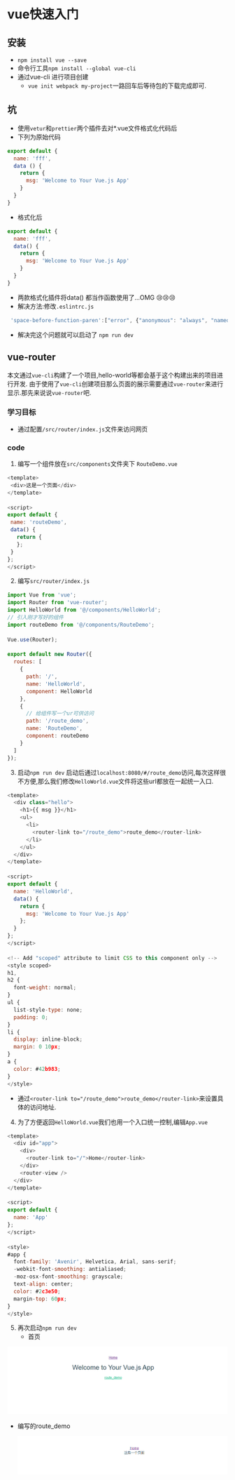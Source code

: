 # vue快速入门
## 安装
- `npm install vue --save`
- 命令行工具`npm install --global vue-cli`
- 通过vue-cli 进行项目创建
  - `vue init webpack my-project`一路回车后等待包的下载完成即可.
## 坑
- 使用`vetur`和`prettier`两个插件去对*.vue文件格式化代码后
- 下列为原始代码
```js
export default {
  name: 'fff',
  data () {
    return {
      msg: 'Welcome to Your Vue.js App'
    }
  }
}
```
- 格式化后
```js
export default {
  name: 'fff',
  data() {
    return {
      msg: 'Welcome to Your Vue.js App'
    }
  }
}
```
- 两款格式化插件将data() 都当作函数使用了...OMG 😢😢😢
- 解决方法:修改`.eslintrc.js`
```js
 'space-before-function-paren':["error", {"anonymous": "always", "named": "never", "asyncArrow": "always"}]
```
 - 解决完这个问题就可以启动了 `npm run dev` 

 ## vue-router
 本文通过`vue-cli`构建了一个项目,hello-world等都会基于这个构建出来的项目进行开发. 由于使用了`vue-cli`创建项目那么页面的展示需要通过`vue-router`来进行显示.那先来说说`vue-router`吧.
 ### 学习目标
 - 通过配置`/src/router/index.js`文件来访问网页
 ### code 
 1. 编写一个组件放在`src/components`文件夹下 `RouteDemo.vue`
 ```js
 <template>
  <div>这是一个页面</div>
</template>

<script>
export default {
  name: 'routeDemo',
  data() {
    return {
    };
  }
};
</script>

 ```
2. 编写`src/router/index.js`
```js
import Vue from 'vue';
import Router from 'vue-router';
import HelloWorld from '@/components/HelloWorld';
// 引入刚才写好的组件
import routeDemo from '@/components/RouteDemo';

Vue.use(Router);

export default new Router({
  routes: [
    {
      path: '/',
      name: 'HelloWorld',
      component: HelloWorld
    },
    {
      // 给组件写一个ur可供访问
      path: '/route_demo',
      name: 'RouteDemo',
      component: routeDemo
    }
  ]
});

```
3. 启动`npm run dev` 启动后通过`localhost:8080/#/route_demo`访问,每次这样很不方便,那么我们修改`HelloWorld.vue`文件将这些url都放在一起统一入口.
```js
<template>
  <div class="hello">
    <h1>{{ msg }}</h1>
    <ul>
      <li>
        <router-link to="/route_demo">route_demo</router-link>
      </li>
    </ul>
  </div>
</template>

<script>
export default {
  name: 'HelloWorld',
  data() {
    return {
      msg: 'Welcome to Your Vue.js App'
    };
  }
};
</script>

<!-- Add "scoped" attribute to limit CSS to this component only -->
<style scoped>
h1,
h2 {
  font-weight: normal;
}
ul {
  list-style-type: none;
  padding: 0;
}
li {
  display: inline-block;
  margin: 0 10px;
}
a {
  color: #42b983;
}
</style>

```
- 通过`<router-link to="/route_demo">route_demo</router-link>`来设置具体的访问地址. 
4. 为了方便返回`HelloWorld.vue`我们也用一个入口统一控制,编辑`App.vue`
```js
<template>
  <div id="app">
    <div>
      <router-link to="/">Home</router-link>
    </div>
    <router-view />
  </div>
</template>

<script>
export default {
  name: 'App'
};
</script>

<style>
#app {
  font-family: 'Avenir', Helvetica, Arial, sans-serif;
  -webkit-font-smoothing: antialiased;
  -moz-osx-font-smoothing: grayscale;
  text-align: center;
  color: #2c3e50;
  margin-top: 60px;
}
</style>

```

5. 再次启动`npm run dev`
   - 首页

![1575337014770](asserts/1575337014770.png)

- 编写的route_demo

  ![1575337043235](asserts/1575337043235.png)